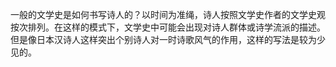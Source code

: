 一般的文学史是如何书写诗人的？以时间为准绳，诗人按照文学史作者的文学史观按次排列。在这样的模式下，文学史中可能会出现对诗人群体或诗学流派的描述。但是像日本汉诗人这样突出个别诗人对一时诗歌风气的作用，这样的写法是较为少见的。